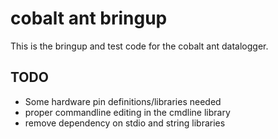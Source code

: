 # cobalt ant bringup
This is the bringup and test code for the cobalt ant datalogger. 
## TODO
* Some hardware pin definitions/libraries needed
* proper commandline editing in the cmdline library
* remove dependency on stdio and string libraries
